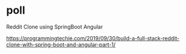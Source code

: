 # poll
Reddit Clone using SpringBoot Angular

https://programmingtechie.com/2019/09/30/build-a-full-stack-reddit-clone-with-spring-boot-and-angular-part-1/

